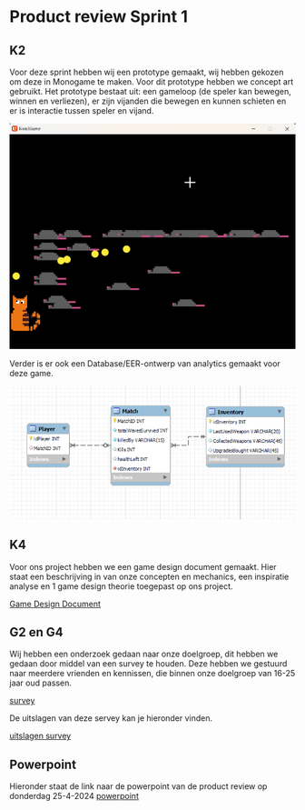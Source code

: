 # Product review Sprint 1

## K2
Voor deze sprint hebben wij een prototype gemaakt, wij hebben gekozen om deze in Monogame te maken. Voor dit prototype hebben we concept art gebruikt. Het prototype bestaat uit: een gameloop (de speler kan bewegen, winnen en verliezen), er zijn vijanden die bewegen en kunnen schieten en er is interactie tussen speler en vijand.

![prototype](/docs/Groepje/Images/PrototypeGameSprint1.png)

Verder is er ook een Database/EER-ontwerp van analytics gemaakt voor deze game.

![EER](/docs/Groepje/Images/EERSprint1.png)

## K4
Voor ons project hebben we een game design document gemaakt. Hier staat een beschrijving in van onze concepten en mechanics, een inspiratie analyse en 1 game design theorie toegepast op ons project.

[Game Design Document](https://suuleewooyaa34-propedeuse-hbo-ict-onderwijs-2023-379a4339aa11c7.dev.hihva.nl/Groepje/Game-design/)

## G2 en G4
Wij hebben een onderzoek gedaan naar onze doelgroep, dit hebben we gedaan door middel van een survey te houden. Deze hebben we gestuurd naar meerdere vrienden en kennissen, die binnen onze doelgroep van 16-25 jaar oud passen.

[survey](https://docs.google.com/forms/d/1FivExYb0LXbCOSD4Vz9-DgLNRBpKKrlBVcoj90mwMfI/viewform?edit_requested=true) 

De uitslagen van deze servey kan je hieronder vinden.

[uitslagen survey](https://icthva-my.sharepoint.com/:w:/r/personal/doortje_geuze_hva_nl/Documents/UItslagen%20survey%20sprint%201.docx?d=w143b0feba56243229cc580c6ca38994c&csf=1&web=1&e=xkGcKK)

## Powerpoint
Hieronder staat de link naar de powerpoint van de product review op donderdag 25-4-2024
[powerpoint](https://icthva-my.sharepoint.com/:p:/g/personal/doortje_geuze_hva_nl/ET2KNq-a9dVCk9MSghZM9c0B4TnQk839jBKlGgmF1swbtw?e=cYC78s)